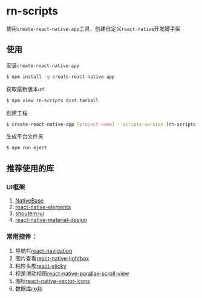 # rn-scripts

  使用`create-react-native-app`工具，创建自定义`react-native`开发脚手架

## 使用

安装`create-react-native-app`
```sh
$ npm install -g create-react-native-app
```

获取最新版本url
```sh
$ npm view rn-scripts dist.tarball
```

创建工程
```sh
$ create-react-native-app [project-name] --scripts-version [rn-scripts url]
```

生成平台文件夹
```sh
$ npm run eject
```


## 推荐使用的库

### UI框架
  1. [NativeBase](https://github.com/GeekyAnts/NativeBase)
  2. [react-native-elements](https://github.com/react-native-training/react-native-elements)
  3. [shoutem-ui](https://github.com/shoutem/ui)
  4. [react-native-material-design](https://github.com/react-native-material-design/react-native-material-design)


### 常用控件：
  1. 导航栏[react-navigation](`https://github.com/react-community/react-navigation`)
  2. 图片查看[react-native-lightbox](`https://github.com/oblador/react-native-lightbox`)
  3. 粘性头部[react-sticky](`https://github.com/captivationsoftware/react-sticky`)
  4. 视差滑动视图[react-native-parallax-scroll-view](`https://github.com/jaysoo/react-native-parallax-scroll-view`)
  5. 图标[react-native-vector-icons](`https://github.com/oblador/react-native-vector-icons`)
  6. 数据库[rxdb](`https://github.com/pubkey/rxdb`)
